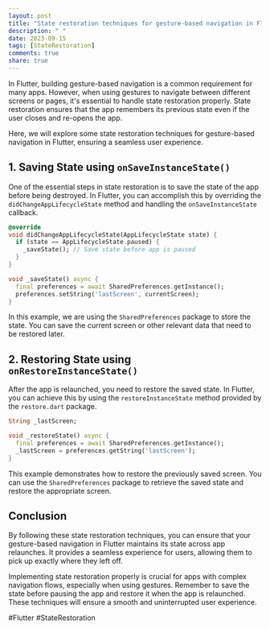 ```yaml
---
layout: post
title: "State restoration techniques for gesture-based navigation in Flutter"
description: " "
date: 2023-09-15
tags: [StateRestoration]
comments: true
share: true
---
```


In Flutter, building gesture-based navigation is a common requirement for many apps. However, when using gestures to navigate between different screens or pages, it's essential to handle state restoration properly. State restoration ensures that the app remembers its previous state even if the user closes and re-opens the app.

Here, we will explore some state restoration techniques for gesture-based navigation in Flutter, ensuring a seamless user experience.

## 1. Saving State using `onSaveInstanceState()`

One of the essential steps in state restoration is to save the state of the app before being destroyed. In Flutter, you can accomplish this by overriding the `didChangeAppLifecycleState` method and handling the `onSaveInstanceState` callback.

```dart
@override
void didChangeAppLifecycleState(AppLifecycleState state) {
  if (state == AppLifecycleState.paused) {
    _saveState(); // Save state before app is paused
  }
}

void _saveState() async {
  final preferences = await SharedPreferences.getInstance();
  preferences.setString('lastScreen', currentScreen);
}
```

In this example, we are using the `SharedPreferences` package to store the state. You can save the current screen or other relevant data that need to be restored later.

## 2. Restoring State using `onRestoreInstanceState()`

After the app is relaunched, you need to restore the saved state. In Flutter, you can achieve this by using the `restoreInstanceState` method provided by the `restore.dart` package.

```dart
String _lastScreen;

void _restoreState() async {
  final preferences = await SharedPreferences.getInstance();
  _lastScreen = preferences.getString('lastScreen');
}
```

This example demonstrates how to restore the previously saved screen. You can use the `SharedPreferences` package to retrieve the saved state and restore the appropriate screen.

## Conclusion

By following these state restoration techniques, you can ensure that your gesture-based navigation in Flutter maintains its state across app relaunches. It provides a seamless experience for users, allowing them to pick up exactly where they left off.

Implementing state restoration properly is crucial for apps with complex navigation flows, especially when using gestures. Remember to save the state before pausing the app and restore it when the app is relaunched. These techniques will ensure a smooth and uninterrupted user experience.

#Flutter #StateRestoration